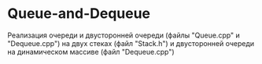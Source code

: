 # Queue-and-Dequeue
Реализация очереди и двусторонней очереди (файлы "Queue.cpp" и "Dequeue.cpp") на двух стеках (файл "Stack.h") и двусторонней очереди на динамическом массиве (файл "Dequeue.cpp") 
